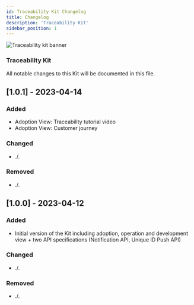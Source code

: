 ```yaml
---
id: Traceability Kit Changelog
title: Changelog
description: 'Traceability Kit'
sidebar_position: 1
---
```


![Traceability kit banner](@site/static/img/doc-traceability_header-minified.png)

### Traceability Kit

All notable changes to this Kit will be documented in this file.

## [1.0.1] - 2023-04-14

<h3>Added</h3>

- Adoption View: Traceability tutorial video
- Adoption View: Customer journey

<h3>Changed</h3>

- ./.

<h3>Removed</h3>

- ./.

## [1.0.0] - 2023-04-12

<h3>Added</h3>

- Initial version of the Kit including adoption, operation and development view + two API specifications (Notification API, Unique ID Push API)

<h3>Changed</h3>

- ./.

<h3>Removed</h3>

- ./.
